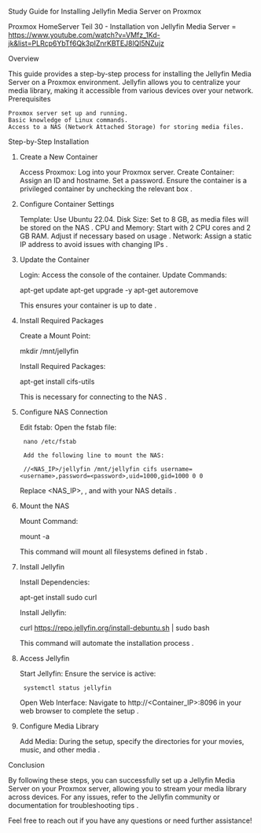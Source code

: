 Study Guide for Installing Jellyfin Media Server on Proxmox

 Proxmox HomeServer Teil 30 - Installation von Jellyfin Media Server  = https://www.youtube.com/watch?v=VMfz_1Kd-jk&list=PLRcp6YbTf6Qk3pIZnrKBTEJ8lQl5NZujz


Overview

This guide provides a step-by-step process for installing the Jellyfin Media Server on a Proxmox environment. Jellyfin allows you to centralize your media library, making it accessible from various devices over your network.
Prerequisites

    Proxmox server set up and running.
    Basic knowledge of Linux commands.
    Access to a NAS (Network Attached Storage) for storing media files.

Step-by-Step Installation
1. Create a New Container

    Access Proxmox: Log into your Proxmox server.
    Create Container:
        Assign an ID and hostname.
        Set a password.
        Ensure the container is a privileged container by unchecking the relevant box .

2. Configure Container Settings

    Template: Use Ubuntu 22.04.
    Disk Size: Set to 8 GB, as media files will be stored on the NAS .
    CPU and Memory: Start with 2 CPU cores and 2 GB RAM. Adjust if necessary based on usage .
    Network: Assign a static IP address to avoid issues with changing IPs .

3. Update the Container

    Login: Access the console of the container.
    Update Commands:

    apt-get update
    apt-get upgrade -y
    apt-get autoremove

    This ensures your container is up to date .

4. Install Required Packages

    Create a Mount Point:

    mkdir /mnt/jellyfin

    Install Required Packages:

    apt-get install cifs-utils

    This is necessary for connecting to the NAS .

5. Configure NAS Connection

    Edit fstab:
        Open the fstab file:

        nano /etc/fstab

        Add the following line to mount the NAS:

        //<NAS_IP>/jellyfin /mnt/jellyfin cifs username=<username>,password=<password>,uid=1000,gid=1000 0 0

    Replace <NAS_IP>, <username>, and <password> with your NAS details .

6. Mount the NAS

    Mount Command:

    mount -a

    This command will mount all filesystems defined in fstab .

7. Install Jellyfin

    Install Dependencies:

    apt-get install sudo curl

    Install Jellyfin:

    curl https://repo.jellyfin.org/install-debuntu.sh | sudo bash

    This command will automate the installation process .

8. Access Jellyfin

    Start Jellyfin:
        Ensure the service is active:

        systemctl status jellyfin

    Open Web Interface: Navigate to http://<Container_IP>:8096 in your web browser to complete the setup .

9. Configure Media Library

    Add Media: During the setup, specify the directories for your movies, music, and other media .

Conclusion

By following these steps, you can successfully set up a Jellyfin Media Server on your Proxmox server, allowing you to stream your media library across devices. For any issues, refer to the Jellyfin community or documentation for troubleshooting tips .

Feel free to reach out if you have any questions or need further assistance!